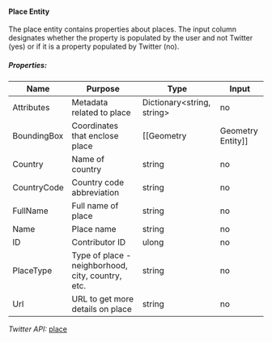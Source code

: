 #### Place Entity

The place entity contains properties about places. The input column designates whether the property is populated by the user and not Twitter (yes) or if it is a property populated by Twitter (no).

##### Properties:

| Name | Purpose | Type | Input |
|------|---------|------|-------|
| Attributes | Metadata related to place | Dictionary<string, string> | no |
| BoundingBox | Coordinates that enclose place | [[Geometry|Geometry Entity]] | no |
| Country | Name of country | string | no |
| CountryCode | Country code abbreviation | string | no |
| FullName | Full name of place | string | no |
| Name | Place name | string | no |
| ID | Contributor ID | ulong | no |
| PlaceType | Type of place - neighborhood, city, country, etc. | string | no |
| Url | URL to get more details on place | string | no |

*Twitter API:* [place](https://dev.twitter.com/docs/platform-objects/places)
